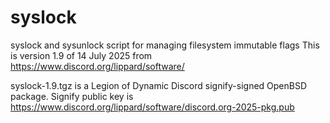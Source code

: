 # syslock
syslock and sysunlock script for managing filesystem immutable flags
This is version 1.9 of 14 July 2025 from https://www.discord.org/lippard/software/

syslock-1.9.tgz is a Legion of Dynamic Discord signify-signed OpenBSD package.
Signify public key is https://www.discord.org/lippard/software/discord.org-2025-pkg.pub
